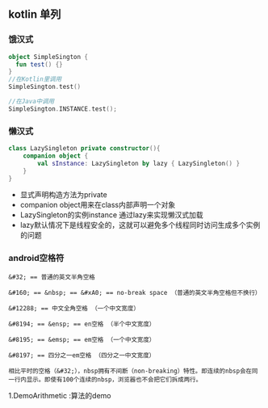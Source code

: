## kotlin 单列
### 饿汉式
```kotlin
object SimpleSington {
  fun test() {}
}
//在Kotlin里调用
SimpleSington.test()

//在Java中调用
SimpleSington.INSTANCE.test();
```

### 懒汉式
```kotlin
class LazySingleton private constructor(){
    companion object {
        val sInstance: LazySingleton by lazy { LazySingleton() }
    }
}
```
- 显式声明构造方法为private
- companion object用来在class内部声明一个对象
- LazySingleton的实例instance 通过lazy来实现懒汉式加载
- lazy默认情况下是线程安全的，这就可以避免多个线程同时访问生成多个实例的问题


### android空格符
```
&#32; == 普通的英文半角空格

&#160; == &nbsp; == &#xA0; == no-break space （普通的英文半角空格但不换行）

&#12288; == 中文全角空格 （一个中文宽度）

&#8194; == &ensp; == en空格 （半个中文宽度）

&#8195; == &emsp; == em空格 （一个中文宽度）

&#8197; == 四分之一em空格 （四分之一中文宽度）

相比平时的空格（&#32;），nbsp拥有不间断（non-breaking）特性。即连续的nbsp会在同一行内显示。即使有100个连续的nbsp，浏览器也不会把它们拆成两行。
```


1.DemoArithmetic :算法的demo
